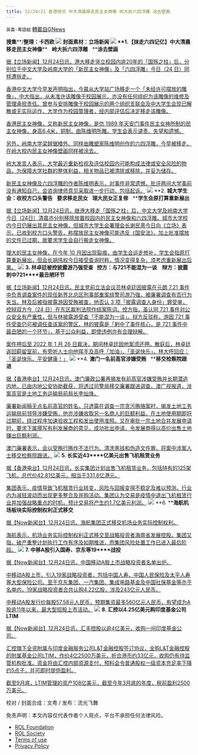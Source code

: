 ```yaml
---
title: 12/24/21 香港快讯 中大清晨移走民主女神像 岭大拆六四浮雕 涂去壁画
---
```

`英喜-粵語組` [轉載自GNews](https://gnews.org/zh-hans/1787651/)

**搜集****/****整理：卡西欧**
![](https://assets.gnews.org/wp-content/uploads/2021/12/1224fenmian.jpg)
封面素材：立场新闻
![](https://assets.gnews.org/wp-content/uploads/2021/12/Screen-Shot-2021-12-24-at-10.54.45-AM.png)
**1.****【抹走六四记亿】中大清晨移走民主女神像****   ****岭大拆六四浮雕****   ****涂去壁画**

[据【立场新闻】12月24日讯，港大移走竖立校园内逾20年的「国殇之柱」后，分别位于中文大学及岭南大学的「新民主女神像」及「六四浮雕」今日（24 日）同样遭拆走。](https://www.thestandnews.com/politics/中大民主女神像清晨被移走-嶺大學生編委校內六四浮雕被拆)

[香港中文大学今早发声明指出，今晨从大学站广场移走一个「未经许可摆放的雕像」，中大指出，从未准许该雕像于校园展示，亦没有任何组织为该雕像的维修及管理承担责任。曾参与安排雕像于校园展示的两个组织支联会及中大学生会现已解散或无实际运作，大学作为校园管理者，经内部评估后决定移走该雕像。](https://www.thestandnews.com/politics/中大民主女神像清晨被移走-嶺大學生編委校內六四浮雕被拆)

[香港民主女神像，又称新民主女神像，是仿 1989 年天安门事件民主女神所制的民主女神像，身高6.4米，铜制，由陈维明所雕。学生会表示谴责、失望和遗憾。](https://www.thestandnews.com/politics/中大民主女神像清晨被移走-嶺大學生編委校內六四浮雕被拆)

[另外，岭南大学梁銶锯楼外、同样由雕塑家陈维明创作的六四浮雕，今早被移走。在岭大校内民主女神像壁画同样被涂去。](https://www.thestandnews.com/politics/中大民主女神像清晨被移走-嶺大學生編委校內六四浮雕被拆)

[岭大发言人表示，大学最近重新检视及评估校园内可能构成法律或安全风险的物品，为保障大学社群的整体利益，相关物品已被清除或移除，并妥为储存。](https://www.thestandnews.com/politics/中大民主女神像清晨被移走-嶺大學生編委校內六四浮雕被拆)

[新民主女神像及六四浮雕的作者陈维明表示，对事件非常遗憾，批评两间大学事前没有通知自己，会咨询律师意见采取进一步行动，包括起诉。](https://www.thestandnews.com/politics/中大民主女神像清晨被移走-嶺大學生編委校內六四浮雕被拆)
![](https://assets.gnews.org/wp-content/uploads/2021/12/Screen-Shot-2021-12-24-at-10.55.00-AM.png)
**2. ****城大学生会：收校方口头警告****   ****要求移走民女****   ****理大民女正复修****   ****学生会原打算重新展出**

[据【立场新闻】12月24日讯，继港大移走「国殇之柱」后，中文大学及岭南大学今日（24日）清晨亦分别移除放置校园内的民主女神像和六四浮雕。城市大学校内今日仍展出其民主女神像，但城市大学生会署理会长谢民熹今日向《立场》表示，已收到校方口头警告，称摆放民主女神像可能违反《国安法》，加上批准摆放的文件已过期，故要求学生会自行搬走女神像。](https://www.thestandnews.com/politics/城大學生會收校方口頭警告-要求移走民女-理大民女正復修-學生會原打算重新展出)

[理大的民主女神像，在今年 10 月因出现裂痕，由学生会运走修补，学生会指原打算重新展出，但会长胡伟权今日接受查询时称，情况变得复杂，须考虑重新展出后果。](https://www.thestandnews.com/politics/城大學生會收校方口頭警告-要求移走民女-理大民女正復修-學生會原打算重新展出)
![](https://assets.gnews.org/wp-content/uploads/2021/12/Screen-Shot-2021-12-24-at-10.55.10-AM.png)
**3. ****林卓廷被控披露游乃强受查****   ****控方：与****721****不能混为一谈　辩方：披露刺中****721****最丑陋环节**

[据【立场新闻】12月24日讯，民主党前立法会议员林卓廷因披露在元朗 7.21 事件中负责调查案件的现任新界北总区刑事部重案组警司游乃强，被廉署调查有否行为失当。林及后被指披露游因受贿被查，他否认 3 项「披露调查人身份」罪受审，控辩双方今（24 日）在东区裁判法院作结案陈词。控方指，虽认同 721 事件对公众安全有严重性，但与林披露游受查「不能混为一谈」。辩方反驳称，游因 721 事件受查仍可被调任查该案的警区，林的披露是「剌中了事件核心，是 721 事件中最丑陋的一个环节」，基于公众利益，即使违例亦有合理辩解。](https://www.thestandnews.com/court/林卓廷被控披露游乃強受查-控方與-721-不能混為一談-辯方披露刺中-721-最醜陋環節)

[案件押后至 2022 年 1 月 26 日裁决，期间林卓廷因他案须还押。散庭后，林卓廷返回羁留室前，有旁听人士向他挥手及高呼「加油」、「圣诞快乐」，林大呼回应：「圣诞快乐、平安健康！」](https://www.thestandnews.com/court/林卓廷被控披露游乃強受查-控方與-721-不能混為一談-辯方披露刺中-721-最醜陋環節)
![](https://assets.gnews.org/wp-content/uploads/2021/12/Screen-Shot-2021-12-24-at-10.55.19-AM.png)
**4. ****澳门一名前高官涉嫌受贿****   ****移交检察院跟进**

[据【香港电台】12月24日讯，澳门廉政公署再揭发有前高官涉嫌受贿并长期潜逃内地，已由内地公安协助截获，将透过司警局移交廉署跟进调查。澳广视报道，涉案高官是土地工务运输局前局长李灿烽。](https://news.rthk.hk/rthk/ch/component/k2/1625851-20211224.htm?spTabChangeable=0)

[廉署新闻稿无点名前高官的姓名，只透露在调查一宗贪污贿赂案时，揭发土地工务运输局前领导涉嫌受贿，他亦涉嫌收取另一名商人的巨额利益，在土地使用期即将过期前，绕过程序加速验收工程和发出使用准照。又在审批一宗土地合并发展申请时，要求下属撰写有利发展商的意见，成功批出申请，令发展商得以高价出售土地赚出巨额利润。](https://news.rthk.hk/rthk/ch/component/k2/1625851-20211224.htm?spTabChangeable=0)

[澳门廉署表示，会以受贿行贿作不法行为、清洗黑钱和伪造文件罪，将案中涉案人士移交检察院跟进。](https://news.rthk.hk/rthk/ch/component/k2/1625851-20211224.htm?spTabChangeable=0)
![](https://assets.gnews.org/wp-content/uploads/2021/12/Screen-Shot-2021-12-24-at-10.55.29-AM.png)
**5. ****长实近****43****亿美元出售飞机租赁业务**

[据【香港电台】12月24日讯，长实集团计划出售飞机租赁业务，包括持有的125架飞机，总代价42.81亿美元，相当于331.8亿港元。](https://news.rthk.hk/rthk/ch/component/k2/1625772-20211224.htm)

[集团表示，疫情导致飞机租赁行业转变，风险与回报变得不稳定及难以预测，行业内为减轻波动而出现更多整合及并购活动。集团认为交易是疫情中退出飞机租赁行业并加强战略重点的时机，预计交易将产生约1.7亿美元利润。](https://news.rthk.hk/rthk/ch/component/k2/1625772-20211224.htm)
![](https://assets.gnews.org/wp-content/uploads/2021/12/Screen-Shot-2021-12-24-at-10.55.40-AM.png)
**6. ****海航机场板块实际控制权利正式移交**

[据【Now新闻台】12月24日讯，海航集团正式移交机场业务实际控制权利。](https://news.now.com/home/finance/player?newsId=461061)

[海航表示，机场业务实际控制权利正式移交至战略投资者海南省发展控股。集团又指，破产重整计划执行工作有序及如期推进，而集团风险处置工作已进入最后阶段。](https://news.now.com/home/finance/player?newsId=461061)
![](https://assets.gnews.org/wp-content/uploads/2021/12/Screen-Shot-2021-12-24-at-10.55.48-AM.png)
**7. ****中移****A****股引入国寿、京东等****19****战投**

[据【Now新闻台】12月24日讯，中国移动A股上市战略投资者名单出炉。](https://news.now.com/home/finance/player?newsId=461062)

[中移动A股上市，引入19家战略投资者，包括中国人寿、中国人民保险及太平人寿等大型保险公司。至于京东集团、一汽集团、集成电路基金及中国社保基金等亦于名单内，19家战略投资者合共认购4.22亿股，涉及243亿元人民币。](https://news.now.com/home/finance/player?newsId=461062)

[中移动A股发行价每股57.58元人民币，预期集资最多560亿元人民币，有望成为A股逾11年以来，最大型招股上市活动。](https://news.now.com/home/finance/player?newsId=461062)
![](https://assets.gnews.org/wp-content/uploads/2021/12/Screen-Shot-2021-12-24-at-10.55.59-AM.png)
**8. ****汇控以****4.25****亿美元购印度基金公司****LTIM**

[据【Now新闻台】12月24日讯，汇丰控股以逾4亿美元，收购一间印度基金公司。](https://news.now.com/home/finance/player?newsId=461016)

[汇控旗下全资附属与印度金融服务公司L&T金融控股签订协议，全购L&T金融控股的附属基金公司LTIM，作价4亿2500万美元，折合港币约33亿元，收购仍有待监管机构批准。资金将由汇控内部资源支付，预料会令普通股权一级资本充足率下降约5点子，并可即时提供盈利。](https://news.now.com/home/finance/player?newsId=461016)

[截至9月底，LTIM管理的资产108亿美元，截至今年3月底的年度，税前盈利2500万美元。](https://news.now.com/home/finance/player?newsId=461016)

校对 / 封面合成：文粤 / 发布：流光飞舞

 

免责声明：本文内容仅代表作者个人观点，平台不承担任何法律风险。

- [ROL Foundation](https://rolfoundation.org/)
- [ROL Society](https://rolsociety.org/)
- [Terms of use](https://gnews.org/terms-of-use-3/)
- [Privacy Policy](https://gnews.org/privacy-policy/)
